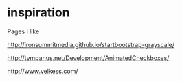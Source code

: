 # inspiration
Pages i like

http://ironsummitmedia.github.io/startbootstrap-grayscale/

http://tympanus.net/Development/AnimatedCheckboxes/

http://www.velkess.com/
